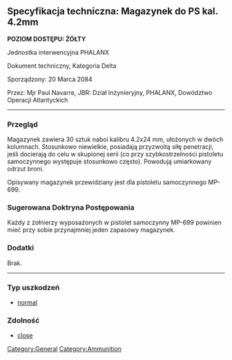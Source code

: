 ## Specyfikacja techniczna: Magazynek do PS kal. 4.2mm

**POZIOM DOSTĘPU: ŻÓŁTY**

Jednostka interwencyjna PHALANX

Dokument techniczny, Kategoria Delta

Sporządzony: 20 Marca 2084

Przez: Mjr Paul Navarre, JBR: Dział Inżynieryjny, PHALANX, Dowództwo
Operacji Atlantyckich

------------------------------------------------------------------------

### Przegląd

Magazynek zawiera 30 sztuk naboi kalibru 4.2x24 mm, ułożonych w dwóch
kolumnach. Stosunkowo niewielkie, posiadają przyzwoitą siłę penetracji,
jeśli docierają do celu w skupionej serii (co przy szybkostrzelności
pistoletu samoczynnego występuje stosunkowo często). Powodują
umiarkowany odrzut broni.

Opisywany magazynek przewidziany jest dla pistoletu samoczynnego MP-699.

### Sugerowana Doktryna Postępowania

Każdy z żołnierzy wyposażonych w pistolet samoczynny MP-699 powinien
mieć przy sobie przynajmniej jeden zapasowy magazynek.

### Dodatki

Brak.

------------------------------------------------------------------------

### Typ uszkodzeń

- [normal](Damage/normal "wikilink")

### Zdolność

- [close](Skills/close "wikilink")

[Category:General](Category:General "wikilink")
[Category:Ammunition](Category:Ammunition "wikilink")